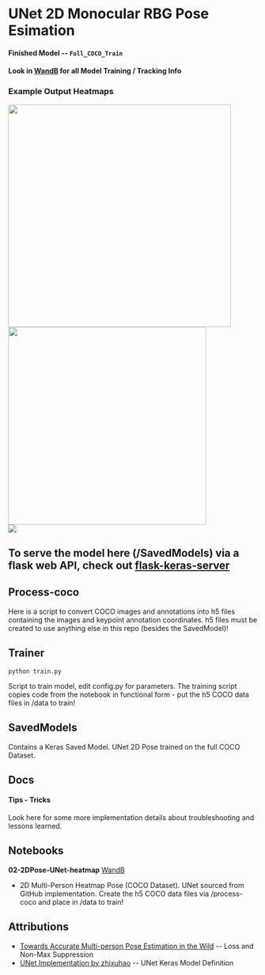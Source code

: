 # UNet 2D Monocular RBG Pose Esimation

#### Finished Model -- `Full_COCO_Train`

#### Look in [WandB](https://app.wandb.ai/wjtaylor/unet-2d-pose?workspace) for all Model Training / Tracking Info

### Example Output Heatmaps

<div><img width="450" src="https://github.com/wutayng/thirdeye/blob/master/assets/heatmap-inference.png" />
<img width="400" src="https://github.com/wutayng/thirdeye/blob/master/assets/beach_running_inference.gif" />
</div>

<div><img src="https://github.com/wutayng/thirdeye/blob/master/assets/UNet-2DPose_WandB.png" /></div>

## To serve the model here (/SavedModels) via a flask web API, check out [flask-keras-server](https://github.com/wutayng/flask-keras-server)

## Process-coco

Here is a script to convert COCO images and annotations into h5 files containing the images and keypoint annotation coordinates. h5 files must be created to use anything else in this repo (besides the SavedModel)!

## Trainer

```
python train.py
```

Script to train model, edit config.py for parameters.
The training script copies code from the notebook in functional form - put the h5 COCO data files in /data to train!

## SavedModels

Contains a Keras Saved Model. UNet 2D Pose trained on the full COCO Dataset.

## Docs

#### Tips - Tricks

Look here for some more implementation details about troubleshooting and lessons learned.

## Notebooks

**02-2DPose-UNet-heatmap** [WandB](https://app.wandb.ai/wjtaylor/unet-2d-pose?workspace)

-   2D Multi-Person Heatmap Pose (COCO Dataset). UNet sourced from GitHub implementation. Create the h5 COCO data files via /process-coco and place in /data to train!

## Attributions

-   [Towards Accurate Multi-person Pose Estimation in the Wild](https://arxiv.org/pdf/1701.01779.pdf)
    -- Loss and Non-Max Suppression
-   [UNet Implementation by zhixuhao](https://github.com/zhixuhao/unet)
    -- UNet Keras Model Definition
